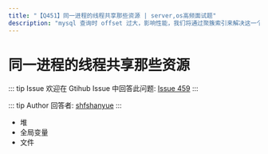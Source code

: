 ```yaml
---
title: "【Q451】同一进程的线程共享那些资源 | server,os高频面试题"
description: "mysql 查询时 offset 过大，影响性能，我们将通过聚簇索引来解决这一个问题 undefined 字节跳动面试题、阿里腾讯面试题、美团小米面试题。"
---
```


# 同一进程的线程共享那些资源

::: tip Issue
欢迎在 Gtihub Issue 中回答此问题: [Issue 459](https://github.com/shfshanyue/Daily-Question/issues/459)
:::

::: tip Author
回答者: [shfshanyue](https://github.com/shfshanyue)
:::

- 堆
- 全局变量
- 文件
